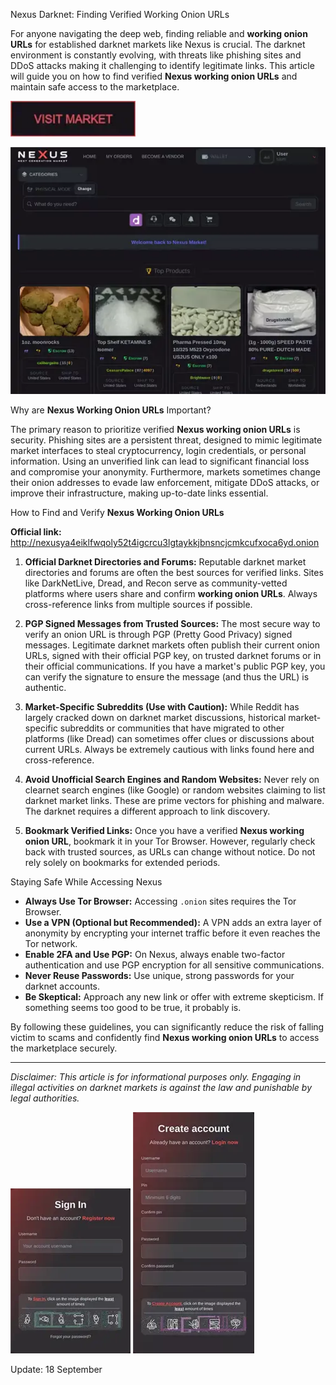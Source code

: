 Nexus Darknet: Finding Verified Working Onion URLs

For anyone navigating the deep web, finding reliable and **working onion URLs** for established darknet markets like Nexus is crucial. The darknet environment is constantly evolving, with threats like phishing sites and DDoS attacks making it challenging to identify legitimate links. This article will guide you on how to find verified **Nexus working onion URLs** and maintain safe access to the marketplace.

[<img src="/templates/mirror.webp" width="200">](http://nexusya4eiklfwqoly52t4igcrcu3lgtaykkjbnsncjcmkcufxoca6yd.onion)

<a href="http://nexusya4eiklfwqoly52t4igcrcu3lgtaykkjbnsncjcmkcufxoca6yd.onion"><img src="/templates/still.webp" alt="image" style="max-width: 100%;"></a>


Why are **Nexus Working Onion URLs** Important?

The primary reason to prioritize verified **Nexus working onion URLs** is security. Phishing sites are a persistent threat, designed to mimic legitimate market interfaces to steal cryptocurrency, login credentials, or personal information. Using an unverified link can lead to significant financial loss and compromise your anonymity. Furthermore, markets sometimes change their onion addresses to evade law enforcement, mitigate DDoS attacks, or improve their infrastructure, making up-to-date links essential.

How to Find and Verify **Nexus Working Onion URLs**

   **Official link:** http://nexusya4eiklfwqoly52t4igcrcu3lgtaykkjbnsncjcmkcufxoca6yd.onion

1.  **Official Darknet Directories and Forums:** Reputable darknet market directories and forums are often the best sources for verified links. Sites like DarkNetLive, Dread, and Recon serve as community-vetted platforms where users share and confirm **working onion URLs**. Always cross-reference links from multiple sources if possible.

2.  **PGP Signed Messages from Trusted Sources:** The most secure way to verify an onion URL is through PGP (Pretty Good Privacy) signed messages. Legitimate darknet markets often publish their current onion URLs, signed with their official PGP key, on trusted darknet forums or in their official communications. If you have a market's public PGP key, you can verify the signature to ensure the message (and thus the URL) is authentic.

3.  **Market-Specific Subreddits (Use with Caution):** While Reddit has largely cracked down on darknet market discussions, historical market-specific subreddits or communities that have migrated to other platforms (like Dread) can sometimes offer clues or discussions about current URLs. Always be extremely cautious with links found here and cross-reference.

4.  **Avoid Unofficial Search Engines and Random Websites:** Never rely on clearnet search engines (like Google) or random websites claiming to list darknet market links. These are prime vectors for phishing and malware. The darknet requires a different approach to link discovery.

5.  **Bookmark Verified Links:** Once you have a verified **Nexus working onion URL**, bookmark it in your Tor Browser. However, regularly check back with trusted sources, as URLs can change without notice. Do not rely solely on bookmarks for extended periods.

Staying Safe While Accessing Nexus

*   **Always Use Tor Browser:** Accessing `.onion` sites requires the Tor Browser.
*   **Use a VPN (Optional but Recommended):** A VPN adds an extra layer of anonymity by encrypting your internet traffic before it even reaches the Tor network.
*   **Enable 2FA and Use PGP:** On Nexus, always enable two-factor authentication and use PGP encryption for all sensitive communications.
*   **Never Reuse Passwords:** Use unique, strong passwords for your darknet accounts.
*   **Be Skeptical:** Approach any new link or offer with extreme skepticism. If something seems too good to be true, it probably is.

By following these guidelines, you can significantly reduce the risk of falling victim to scams and confidently find **Nexus working onion URLs** to access the marketplace securely.

---
*Disclaimer: This article is for informational purposes only. Engaging in illegal activities on darknet markets is against the law and punishable by legal authorities.*

<a href="http://nexusya4eiklfwqoly52t4igcrcu3lgtaykkjbnsncjcmkcufxoca6yd.onion"><img src="/templates/bright.webp" style="max-width: 100%;"></a>
<a href="http://nexusya4eiklfwqoly52t4igcrcu3lgtaykkjbnsncjcmkcufxoca6yd.onion"><img src="/templates/prefs.webp" style="max-width: 100%;"></a>



Update:  18 September